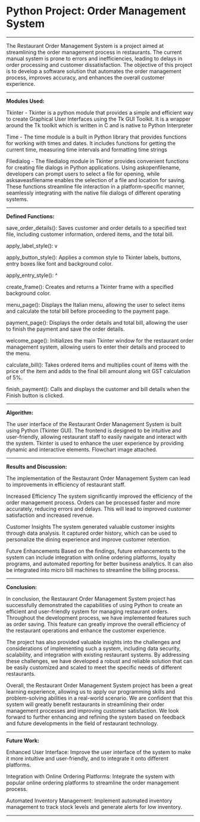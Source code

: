 # Python Project: Order Management System
-----------------------------------------------------------------------------------------------------------------------------------------------------------------------

The Restaurant Order Management System is a project aimed at streamlining the order management process in restaurants. The current manual system is prone to errors and inefficiencies, leading to delays in order processing and customer dissatisfaction. The objective of this project is to develop a software solution that automates the order management process, improves accuracy, and enhances the overall customer experience.

-----------------------------------------------------------------------------------------------------------------------------------------------------------------------

**Modules Used:**

Tkinter - Tkinter is a python module that provides a simple and efficient way to create Graphical User Interfaces using the Tk GUI Toolkit. It is a wrapper around the Tk toolkit which is written in C and is native to Python Interpreter

Time - The time module is a built in Python library that provides functions for working with times and dates. It includes functions for getting the current time, measuring time intervals and formatting time strings

FIledialog - The filedialog module in Tkinter provides convenient functions for creating file dialogs in Python applications. Using askopenfilename, developers can prompt users to select a file for opening, while asksaveasfilename enables the selection of a file and location for saving. These functions streamline file interaction in a platform-specific manner, seamlessly integrating with the native file dialogs of different operating systems.

-----------------------------------------------------------------------------------------------------------------------------------------------------------------------

**Defined Functions:**

save_order_details(): Saves customer and order details to a specified text file, including customer information, ordered items, and the total bill.

apply_label_style(): v

apply_button_style(): Applies a common style to Tkinter labels, buttons, entry boxes like font and background color.

apply_entry_style(): ^

create_frame(): Creates and returns a Tkinter frame with a specified background color.

menu_page(): Displays the Italian menu, allowing the user to select items and calculate the total bill before proceeding to the payment page.

payment_page(): Displays the order details and total bill, allowing the user to finish the payment and save the order details.

welcome_page(): Initializes the main Tkinter window for the restaurant order management system, allowing users to enter their details and proceed to the menu.

calculate_bill(): Takes ordered items and multiplies count of items with the price of the item and adds to the final bill amount along wit GST calculation of 5%.

finish_payment(): Calls and displays the customer and bill details when the Finish button is clicked.

-----------------------------------------------------------------------------------------------------------------------------------------------------------------------

**Algorithm:**

The user interface of the Restaurant Order Management System is built using Python (Tkinter GUI). The frontend is designed to be intuitive and user-friendly, allowing restaurant staff to easily navigate and interact with the system. Tkinter is used to enhance the user experience by providing dynamic and interactive elements. Flowchart image attached.

-----------------------------------------------------------------------------------------------------------------------------------------------------------------------

**Results and Discussion:**

The implementation of the Restaurant Order Management System can lead to improvements in efficiency of restaurant staff.

Increased Efficiency
The system significantly improved the efficiency of the order management process. Orders can be processed faster and more accurately, reducing errors and delays. This will lead to improved customer satisfaction and increased revenue.

Customer Insights
The system generated valuable customer insights through data analysis. It captured order history, which can be used to personalize the dining experience and improve customer retention.

Future Enhancements
Based on the findings, future enhancements to the system can include integration with online ordering platforms, loyalty programs, and automated reporting for better business analytics. It can also be integrated into micro bill machines to streamline the billing process.

-----------------------------------------------------------------------------------------------------------------------------------------------------------------------

**Conclusion:**

In conclusion, the Restaurant Order Management System project has successfully demonstrated the capabilities of using Python to create an efficient and user-friendly system for managing restaurant orders. Throughout the development process, we have implemented features such as order saving. This feature can greatly improve the overall efficiency of the restaurant operations and enhance the customer experience.

The project has also provided valuable insights into the challenges and considerations of implementing such a system, including data security, scalability, and integration with existing restaurant systems. By addressing these challenges, we have developed a robust and reliable solution that can be easily customized and scaled to meet the specific needs of different restaurants.

Overall, the Restaurant Order Management System project has been a great learning experience, allowing us to apply our programming skills and problem-solving abilities in a real-world scenario. We are confident that this system will greatly benefit restaurants in streamlining their order management processes and improving customer satisfaction. We look forward to further enhancing and refining the system based on feedback and future developments in the field of restaurant technology.

-----------------------------------------------------------------------------------------------------------------------------------------------------------------------

**Future Work:**

Enhanced User Interface: Improve the user interface of the system to make it more intuitive and user-friendly, and to integrate it onto different platforms.

Integration with Online Ordering Platforms: Integrate the system with popular online ordering platforms to streamline the order management process.

Automated Inventory Management: Implement automated inventory management to track stock levels and generate alerts for low inventory.

-----------------------------------------------------------------------------------------------------------------------------------------------------------------------
